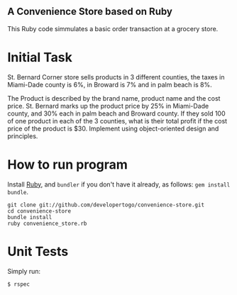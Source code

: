 ## A Convenience Store based on Ruby

This Ruby code simmulates a basic order transaction at a grocery store.

# Initial Task

St. Bernard Corner store sells products in 3 different counties, the taxes in Miami-Dade county is 6%, in Broward is 7% and in palm beach is 8%.

The Product is described by the brand name, product name and the cost price. St. Bernard marks up the product price by 25% in Miami-Dade county, and 30% each in palm beach and Broward county. If they sold 100 of one product in each of the 3 counties, what is their total profit if the cost price of the product is $30. Implement using object-oriented design and principles. 

# How to run program

Install [Ruby](https://www.ruby-lang.org/en/documentation/installation/), and `bundler` if you don't have it already, as follows: `gem install bundle`. 
```
git clone git://github.com/developertogo/convenience-store.git
cd convenience-store
bundle install
ruby convenience_store.rb
```

# Unit Tests

Simply run:
```
$ rspec
```

